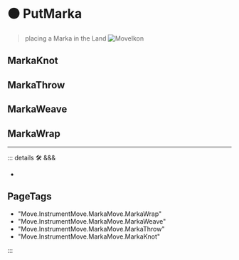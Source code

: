 # 🟠 <move>PutMarka</move>

> placing a Marka in the Land
![MoveIkon](/Move/Move_Ikon.png)

## MarkaKnot

## MarkaThrow

## MarkaWeave

## MarkaWrap

---

<!-- =================================================== -->
<!-- =================================================== -->
<!-- =================================================== -->
<!-- =================================================== -->
<!-- =================================================== -->
::: details 🛠 <dev>&&&</dev>

-

<h2>PageTags</h2>

- "Move.InstrumentMove.MarkaMove.MarkaWrap"
- "Move.InstrumentMove.MarkaMove.MarkaWeave"
- "Move.InstrumentMove.MarkaMove.MarkaThrow"
- "Move.InstrumentMove.MarkaMove.MarkaKnot"

:::
